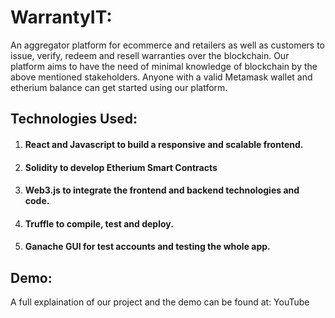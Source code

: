 # WarrantyIT: 

An aggregator platform for ecommerce and retailers as well as customers to issue, verify, redeem and resell warranties over the blockchain. Our platform aims to have the need of minimal knowledge of blockchain by the above mentioned stakeholders. Anyone with a valid Metamask wallet and etherium balance can get started using our platform. 

## Technologies Used:

1. #### React and Javascript to build a responsive and scalable frontend.

2. #### Solidity to develop Etherium Smart Contracts

3. #### Web3.js to integrate the frontend and backend technologies and code.

4. #### Truffle to compile, test and deploy.

5. #### Ganache GUI for test accounts and testing the whole app. 

## Demo:

A full explaination of our project and the demo can be found at: YouTube